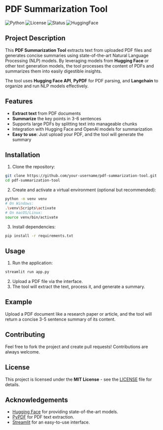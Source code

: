 # PDF Summarization Tool

![Python](https://img.shields.io/badge/Python-3.8%2B-blue)
![License](https://img.shields.io/badge/License-MIT-green)
![Status](https://img.shields.io/badge/Status-Active-brightgreen)
![HuggingFace](https://img.shields.io/badge/HuggingFace-Model%20Integration-blueviolet)

## Project Description

This **PDF Summarization Tool** extracts text from uploaded PDF files and generates concise summaries using state-of-the-art Natural Language Processing (NLP) models. By leveraging models from **Hugging Face** or other text generation models, the tool processes the content of PDFs and summarizes them into easily digestible insights. 

The tool uses **Hugging Face API**, **PyPDF** for PDF parsing, and **Langchain** to organize and run NLP models effectively.

## Features

- **Extract text** from PDF documents
- **Summarize** the key points in 3-6 sentences
- Supports large PDFs by splitting text into manageable chunks
- Integration with Hugging Face and OpenAI models for summarization
- **Easy to use**: Just upload your PDF, and the tool will generate the summary

## Installation

1. Clone the repository:

```bash
git clone https://github.com/your-username/pdf-summarization-tool.git
cd pdf-summarization-tool
```

2. Create and activate a virtual environment (optional but recommended):

```bash
python -m venv venv
# On Windows:
.\venv\Scripts\activate
# On macOS/Linux:
source venv/bin/activate
```

3. Install dependencies:

```bash
pip install -r requirements.txt
```

## Usage

1. Run the application:

```bash
streamlit run app.py
```

2. Upload a PDF file via the interface.
3. The tool will extract the text, process it, and generate a summary.

## Example

Upload a PDF document like a research paper or article, and the tool will return a concise 3-5 sentence summary of its content.

## Contributing

Feel free to fork the project and create pull requests! Contributions are always welcome.

## License

This project is licensed under the **MIT License** - see the [LICENSE](LICENSE) file for details.

## Acknowledgements

- [Hugging Face](https://huggingface.co/) for providing state-of-the-art models.
- [PyPDF](https://pypi.org/project/pypdf/) for PDF text extraction.
- [Streamlit](https://streamlit.io/) for an easy-to-use interface.
